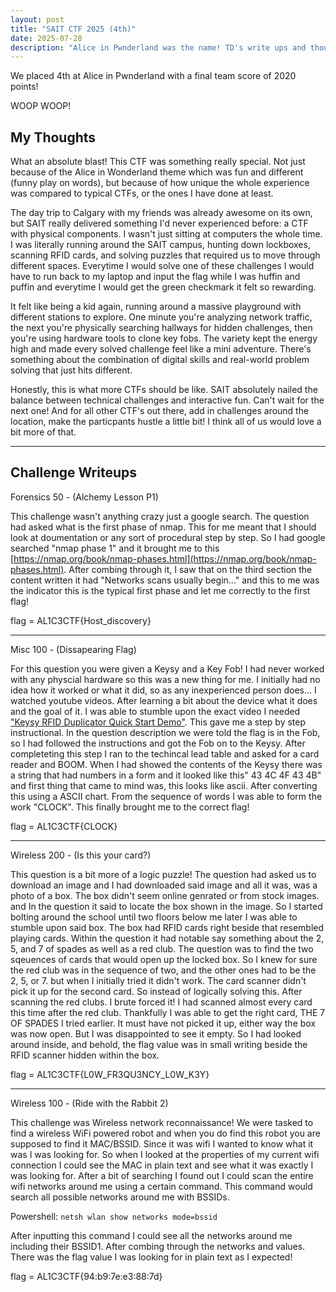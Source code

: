```yaml
---
layout: post
title: "SAIT CTF 2025 (4th)"
date: 2025-07-28
description: "Alice in Pwnderland was the name! TD's write ups and thoughts :)"
---
```


We placed 4th at Alice in Pwnderland with a final team score of 2020 points!

WOOP WOOP! 

## My Thoughts

What an absolute blast! This CTF was something really special. Not just because of the Alice in Wonderland theme which was fun and different (funny play on words), but because of how unique the whole experience was compared to typical CTFs, or the ones I have done at least.

The day trip to Calgary with my friends was already awesome on its own, but SAIT really delivered something I'd never experienced before: a CTF with physical components. I wasn't just sitting at computers the whole time. I was literally running around the SAIT campus, hunting down lockboxes, scanning RFID cards, and solving puzzles that required us to move through different spaces. Everytime I would solve one of these challenges I would have to run back to my laptop and input the flag while I was huffin and puffin and everytime I would get the green checkmark it felt so rewarding.

It felt like being a kid again, running around a massive playground with different stations to explore. One minute you're analyzing network traffic, the next you're physically searching hallways for hidden challenges, then you're using hardware tools to clone key fobs. The variety kept the energy high and made every solved challenge feel like a mini adventure. There's something about the combination of digital skills and real-world problem solving that just hits different.

Honestly, this is what more CTFs should be like. SAIT absolutely nailed the balance between technical challenges and interactive fun. Can't wait for the next one! And for all other CTF's out there, add in challenges around the location, make the particpants hustle a little bit! I think all of us would love a bit more of that.

---

## Challenge Writeups

Forensics 50 - (Alchemy Lesson P1)

This challenge wasn't anything crazy just a google search. The question had asked what is the first phase of nmap. This for me meant that I should look at doumentation or any sort of procedural step by step. So I had google searched "nmap phase 1" and it brought me to this [https://nmap.org/book/nmap-phases.html](https://nmap.org/book/nmap-phases.html). After combing through it, I saw that on the third section the content written it had "Networks scans usually begin..." and this to me was the indicator this is the typical first phase and let me correctly to the first flag!

flag = AL1C3CTF{Host_discovery}

---

Misc 100 - (Dissapearing Flag)

For this question you were given a Keysy and a Key Fob! I had never worked with any physcial hardware so this was a new thing for me. I initially had no idea how it worked or what it did, so as any inexperienced person does... I watched youtube videos. After learning a bit about the device what it does and the goal of it. I was able to stumble upon the exact video I needed ["Keysy RFID Duplicator Quick Start Demo"](https://www.youtube.com/watch?v=A7PjGQYB17U). This gave me a step by step instructional. In the question description we were told the flag is in the Fob, so I had followed the instructions and got the Fob on to the Keysy. After completeting this step I ran to the techincal lead table and asked for a card reader and BOOM. When I had showed the contents of the Keysy there was a string that had numbers in a form and it looked like this" 43 4C 4F 43 4B" and first thing that came to mind was, this looks like ascii. After converting this using a ASCII chart. From the sequence of words I was able to form the work "CLOCK". This finally brought me to the correct flag! 

flag = AL1C3CTF{CLOCK}

---

Wireless 200 - (Is this your card?)

This question is a bit more of a logic puzzle! The question had asked us to download an image and I had downloaded said image and all it was, was a photo of a box. The box didn't seem online genrated or from stock images. and In the question it said to locate the box shown in the image. So I started bolting around the school until two floors below me later I was able to stumble upon said box. The box had RFID cards right beside that resembled playing cards. Within the question it had notable say something about the 2, 5, and 7 of spades as well as a red club. The question was to find the two sqeuences of cards that would open up the locked box. So I knew for sure the red club was in the sequence of two, and the other ones had to be the 2, 5, or 7. but when I initially tried it didn't work. The card scanner didn't pick it up for the second card. So instead of logically solving this. After scanning the red clubs. I brute forced it! I had scanned almost every card this time after the red club. Thankfully I was able to get the right card, THE 7 OF SPADES I tried earlier. It must have not picked it up, either way the box was now open. But I was disappointed to see it empty. So I had looked around inside, and behold, the flag value was in small writing beside the RFID scanner hidden within the box. 

flag = AL1C3CTF{L0W_FR3QU3NCY_L0W_K3Y}

---

Wireless 100 - (Ride with the Rabbit 2)

This challenge was Wireless network reconnaissance! We were tasked to find a wireless WiFi powered robot and when you do find this robot you are supposed to find it MAC/BSSID. Since it was wifi I wanted to know what it was I was looking for. So when I looked at the properties of my current wifi connection I could see the MAC in plain text and see what it was exactly I was looking for. After a bit of searching I found out I could scan the entire wifi networks around me using a certain command. This command would search all possible networks around me with BSSIDs.

Powershell:
`netsh wlan show networks mode=bssid`

After inputting this command I could see all the networks around me including their BSSID1. After combing through the networks and values. There was the flag value I was looking for in plain text as I expected!

flag = AL1C3CTF{94:b9:7e:e3:88:7d}


